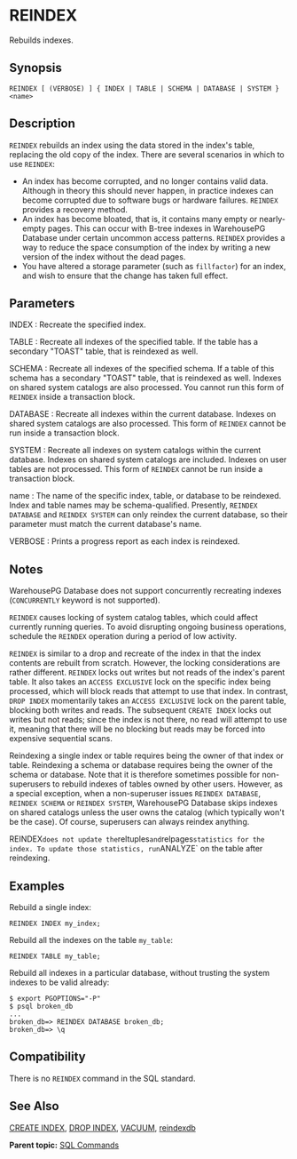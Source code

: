 # REINDEX 

Rebuilds indexes.

## <a id="section2"></a>Synopsis 

``` {#sql_command_synopsis}
REINDEX [ (VERBOSE) ] { INDEX | TABLE | SCHEMA | DATABASE | SYSTEM } <name>
```

## <a id="section3"></a>Description 

`REINDEX` rebuilds an index using the data stored in the index's table, replacing the old copy of the index. There are several scenarios in which to use `REINDEX`:

-   An index has become corrupted, and no longer contains valid data. Although in theory this should never happen, in practice indexes can become corrupted due to software bugs or hardware failures. `REINDEX` provides a recovery method.
-   An index has become bloated, that is, it contains many empty or nearly-empty pages. This can occur with B-tree indexes in WarehousePG Database under certain uncommon access patterns. `REINDEX` provides a way to reduce the space consumption of the index by writing a new version of the index without the dead pages.
-   You have altered a storage parameter (such as `fillfactor`) for an index, and wish to ensure that the change has taken full effect.

## <a id="section4"></a>Parameters 

INDEX
:   Recreate the specified index.

TABLE
:   Recreate all indexes of the specified table. If the table has a secondary "TOAST" table, that is reindexed as well.

SCHEMA
:   Recreate all indexes of the specified schema. If a table of this schema has a secondary "TOAST" table, that is reindexed as well. Indexes on shared system catalogs are also processed. You cannot run this form of `REINDEX` inside a transaction block.

DATABASE
:   Recreate all indexes within the current database. Indexes on shared system catalogs are also processed. This form of `REINDEX` cannot be run inside a transaction block.

SYSTEM
:   Recreate all indexes on system catalogs within the current database. Indexes on shared system catalogs are included. Indexes on user tables are not processed. This form of `REINDEX` cannot be run inside a transaction block.

name
:   The name of the specific index, table, or database to be reindexed. Index and table names may be schema-qualified. Presently, `REINDEX DATABASE` and `REINDEX SYSTEM` can only reindex the current database, so their parameter must match the current database's name.

VERBOSE
:   Prints a progress report as each index is reindexed.

## <a id="section5"></a>Notes 

WarehousePG Database does not support concurrently recreating indexes \(`CONCURRENTLY` keyword is not supported\).

`REINDEX` causes locking of system catalog tables, which could affect currently running queries. To avoid disrupting ongoing business operations, schedule the `REINDEX` operation during a period of low activity.

`REINDEX` is similar to a drop and recreate of the index in that the index contents are rebuilt from scratch. However, the locking considerations are rather different. `REINDEX` locks out writes but not reads of the index's parent table. It also takes an `ACCESS EXCLUSIVE` lock on the specific index being processed, which will block reads that attempt to use that index. In contrast, `DROP INDEX` momentarily takes an `ACCESS EXCLUSIVE` lock on the parent table, blocking both writes and reads. The subsequent `CREATE INDEX` locks out writes but not reads; since the index is not there, no read will attempt to use it, meaning that there will be no blocking but reads may be forced into expensive sequential scans.

Reindexing a single index or table requires being the owner of that index or table. Reindexing a schema or database requires being the owner of the schema or database. Note that it is therefore sometimes possible for non-superusers to rebuild indexes of tables owned by other users. However, as a special exception, when a non-superuser issues `REINDEX DATABASE`, `REINDEX SCHEMA` or `REINDEX SYSTEM`, WarehousePG Database skips indexes on shared catalogs unless the user owns the catalog \(which typically won't be the case\). Of course, superusers can always reindex anything.

REINDEX` does not update the `reltuples` and `relpages` statistics for the index. To update those statistics, run `ANALYZE` on the table after reindexing.

## <a id="section6"></a>Examples 

Rebuild a single index:

```
REINDEX INDEX my_index;
```

Rebuild all the indexes on the table `my_table`:

```
REINDEX TABLE my_table;
```

Rebuild all indexes in a particular database, without trusting the system indexes to be valid already:

```
$ export PGOPTIONS="-P"
$ psql broken_db
...
broken_db=> REINDEX DATABASE broken_db;
broken_db=> \q
```

## <a id="section7"></a>Compatibility 

There is no `REINDEX` command in the SQL standard.

## <a id="section8"></a>See Also 

[CREATE INDEX](CREATE_INDEX.html), [DROP INDEX](DROP_INDEX.html), [VACUUM](VACUUM.html), [reindexdb](../../utility_guide/ref/reindexdb.html)

**Parent topic:** [SQL Commands](../sql_commands/sql_ref.html)

